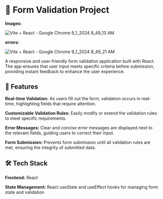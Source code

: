 # 📝 Form Validation Project



**Images:**



![Vite + React - Google Chrome 9_1_2024 8_49_13 AM](https://github.com/user-attachments/assets/12260f45-06aa-47b4-908c-4d8330cae1a9)



**errors:**



![Vite + React - Google Chrome 9_1_2024 8_49_21 AM](https://github.com/user-attachments/assets/a7ea3746-deab-43bb-8ee5-64d86495a4f2)





A responsive and user-friendly form validation application built with React. The app ensures that user input meets specific criteria before submission, providing instant feedback to enhance the user experience.





## 🚀 Features



**Real-time Validation:** As users fill out the form, validation occurs in real-time, highlighting fields that require attention.



**Customizable Validation Rules:** Easily modify or extend the validation rules to meet specific requirements.



**Error Messages:** Clear and concise error messages are displayed next to the relevant fields, guiding users to correct their input.



**Form Submission:** Prevents form submission until all validation rules are met, ensuring the integrity of submitted data.






## 🛠️ Tech Stack




**Frontend:** React



**State Management:** React useState and useEffect hooks for managing form state and validation


